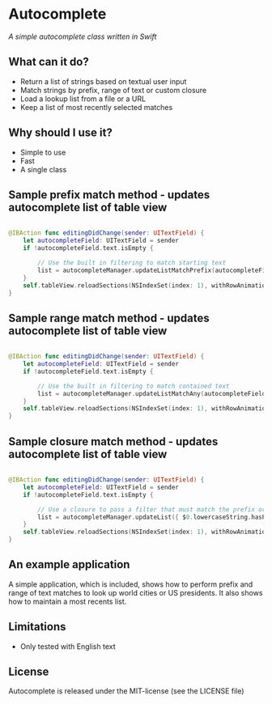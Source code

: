 # Autocomplete

_A simple autocomplete class written in Swift_

## What can it do?

- Return a list of strings based on textual user input
- Match strings by prefix, range of text or custom closure
- Load a lookup list from a file or a URL
- Keep a list of most recently selected matches

## Why should I use it?

- Simple to use
- Fast
- A single class

## Sample prefix match method - updates autocomplete list of table view


```Swift

@IBAction func editingDidChange(sender: UITextField) {
    let autocompleteField: UITextField = sender
    if !autocompleteField.text.isEmpty {

        // Use the built in filtering to match starting text
        list = autocompleteManager.updateListMatchPrefix(autocompleteField.text)
    }
    self.tableView.reloadSections(NSIndexSet(index: 1), withRowAnimation: UITableViewRowAnimation.Fade)
}

```

## Sample range match method - updates autocomplete list of table view

```Swift

@IBAction func editingDidChange(sender: UITextField) {
    let autocompleteField: UITextField = sender
    if !autocompleteField.text.isEmpty {

        // Use the built in filtering to match contained text
        list = autocompleteManager.updateListMatchAny(autocompleteField.text)
    }
    self.tableView.reloadSections(NSIndexSet(index: 1), withRowAnimation: UITableViewRowAnimation.Fade)
}

```

## Sample closure match method - updates autocomplete list of table view

```Swift

@IBAction func editingDidChange(sender: UITextField) {
    let autocompleteField: UITextField = sender
    if !autocompleteField.text.isEmpty {

        // Use a closure to pass a filter that must match the prefix or the suffix
        list = autocompleteManager.updateList({ $0.lowercaseString.hasPrefix(autocompleteField.text.lowercaseString) || $0.lowercaseString.hasSuffix(autocompleteField.text.lowercaseString) })
    }
    self.tableView.reloadSections(NSIndexSet(index: 1), withRowAnimation: UITableViewRowAnimation.Fade)
}

```

## An example application

A simple application, which is included, shows how to perform prefix and range of text matches to look up world cities or US presidents. It also shows how to maintain a most recents list.


## Limitations

- Only tested with English text

## License

Autocomplete is released under the MIT-license (see the LICENSE file)
